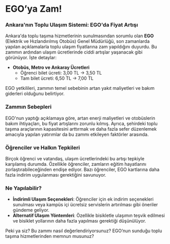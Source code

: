 # EGO’ya Zam!

### Ankara'nın Toplu Ulaşım Sistemi: EGO'da Fiyat Artışı

Ankara'da toplu taşıma hizmetlerinin sunulmasından sorumlu olan **EGO** (Elektrik ve Hızlandırılmış Otobüs) Genel Müdürlüğü, son zamanlarda yapılan açıklamalarla toplu ulaşım fiyatlarına zam yapıldığını duyurdu. Bu zammın ardından ulaşım ücretlerinde ciddi artışlar yaşanacak gibi görünüyor. İşte detaylar:

-   **Otobüs, Metro ve Ankaray Ücretleri**
    -   Öğrenci bilet ücreti: 3,00 TL → 3,50 TL
    -   Tam bilet ücreti: 6,50 TL → 7,00 TL

EGO yetkilileri, zammın temel sebebinin artan yakıt maliyetleri ve bakım giderleri olduğunu belirtiyor.

### Zammın Sebepleri

EGO'nun yaptığı açıklamaya göre, artan enerji maliyetleri ve otobüslerin bakım ihtiyaçları, bu fiyat artışlarını zorunlu kılmış. Ayrıca, şehirdeki toplu taşıma araçlarının kapasitesini arttırmak ve daha fazla sefer düzenlemek amacıyla yapılan yatırımlar da bu zammı etkileyen faktörler arasında.

### Öğrenciler ve Halkın Tepkileri

Birçok öğrenci ve vatandaş, ulaşım ücretlerindeki bu artışı tepkiyle karşılamış durumda. Özellikle öğrenciler, zamların eğitim hayatlarını zorlaştırabileceğinden endişe ediyor. Bazı öğrenciler, EGO kartlarına daha fazla indirim uygulanması gerektiğini savunuyor.

### Ne Yapılabilir?

-   **İndirimli Ulaşım Seçenekleri**: Öğrenciler için ek indirim seçenekleri sunulması veya kampüs içi ücretsiz servislerin artırılması gibi öneriler gündeme geliyor.
-   **Alternatif Ulaşım Yöntemleri**: Özellikle bisikletle ulaşımın teşvik edilmesi ve bisiklet yollarının daha fazla yapılması gerektiği düşünülüyor.

Peki ya siz? Bu zammı nasıl değerlendiriyorsunuz? EGO’nun sunduğu toplu taşıma hizmetlerinden memnun musunuz?
